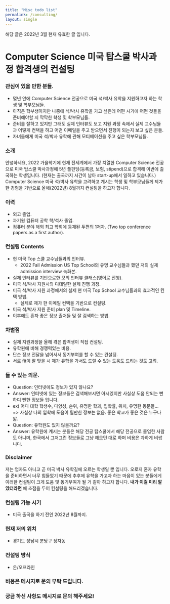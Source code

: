 ```yaml
---
title: "Misc todo list"
permalink: /consulting/
layout: single
---
```


해당 글은 2022년 3월 현재 유효한 글 입니다.

# Computer Science 미국 탑스쿨 박사과정 합격생의 컨설팅

### 관심이 있을 만한 분들.
- 몇년 안에 Computer Science 전공으로 미국 석/박사 유학을 지원하고자 하는 학생 및 학부모님들.
- 아직은 학부생이지만 나중에 석/박사 유학을 가고 싶은데 어떤 시기에 어떤 것들을 준비해야할 지 막막한 학생 및 학부모님들.
- 준비를 잘하고 있지만 그래도 실제 인터뷰도 보고 지원 과정 속에서 실제 교수님들과 어떻게 컨택을 하고 어떤 이메일을 주고 받으면서 진행이 되는지 보고 싶은 분들.
- 자녀들에게 미국 석/박사 유학에 관해 모티베이션을 주고 싶은 학부모님들.

### 소개
안녕하세요, 2022 가을학기에 현재 전세계에서 가장 치열한 Computer Science 전공으로 미국 탑스쿨 박사과정에 5년 풀펀딩(등록금, 보험, stipend)으로 합격해 이번에 출국하는 학생입니다. (현재는 출국까지 시간이 남아 start-up에서 일하고 있습니다.) Computer Science 미국 석/박사 유학을 고려하고 계시는 학생 및 학부모님들께 제가 한 경험을 기반으로 올해(2022년) 8월까지 컨설팅을 하고자 합니다.

### 이력
- 외고 졸업.
- 과기원 컴퓨터 공학 학/석사 졸업.
- 컴퓨터 분야 해외 최고 학회에 등재된 두편의 1저자. (Two top conference papers as a first author).

### 컨설팅 Contents
- 현 미국 Top 스쿨 교수님들과의 인터뷰. 
  - 2022 Fall Admission US Top School의 유명 교수님들과 했던 저의 실제 admission interview 녹화본.
- 실제 인터뷰를 기반으로한 모의 인터뷰 클래스(영어로 진행).
- 미국 석/박사 지원시의 디테일한 실제 진행 과정.
- 미국 석/박사 지원 과정에서의 실제 현 미국 Top School 교수님들과의 효과적인 컨택 방법.
  - 실제로 제가 한 이메일 컨택을 기반으로 컨설팅.
- 미국 석/박사 지원 준비 plan 및 Timeline.
- 이후에도 혼자 좋은 정보 출처들 및 잘 검색하는 방법.

### 차별점
  - 실제 지원과정을 올해 겪은 합격생이 직접 컨설팅. 
  - 유학원에 비해 경쟁력있는 비용.
  - 단순 정보 전달을 넘어서서 동기부여를 할 수 있는 컨설팅.
  - 서로 fit이 잘 맞을 시 제가 유학을 가서도 드릴 수 있는 도움도 드리는 것도 고려.
  
### 들 수 있는 의문.
- Question: 인터넷에도 정보가 있지 않나요?
- Answer: 인터넷에 있는 정보들은 검색해보시면 아시곘지만 사실상 도움 안되는 뻔하디 뻔한 정보들 입니다.
 - ex) 어디 대학 학생수, 다양성, 순위, 유명한 학과, 입학률, 위치, 유명한 동문들... => 사실상 나의 입학에 도움이 될만한 정보는 없음. 좋은 학교가 좋은 것은 누구나 앎.
 - Question: 유학원도 있지 않을까요?
 - Answer: 유학원에 계시는 분들은 해당 전공 탑스쿨에서 해당 전공으로 졸업한 사람도 아니며, 한국에서 그저그런 정보들로 그냥 해오던 대로 하며 비용은 과하게 비쌉니다.

### Disclaimer
저는 업자도 아니고 곧 미국 박사 유학길에 오르는 학생일 뿐 입니다. 오로지 혼자 유학을 준비하면서 너무 힘들었기 때문에 추후에 유학을 가고자 하는 마음이 있는 분들에게 이러한 컨설팅이 크게 도움 및 동기부여가 될 거 같아 하고자 합니다. **내가 이걸 미리 알았더라면** 에 초점을 두어 컨설팅을 해드리겠습니다.

### 컨설팅 가능 시기
- 미국 출국을 하기 전인 2022년 8월까지.

### 현재 저의 위치
- 경기도 성남시 분당구 정자동

### 컨설팅 방식
- 온/오프라인

### 비용은 메시지로 문의 부탁 드립니다.
### 궁금 하신 사항도 메시지로 문의 해주세요!
